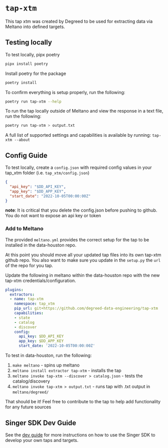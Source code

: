 # `tap-xtm`
This tap xtm was created by Degreed to be used for extracting data via Meltano into defined targets.

## Testing locally

To test locally, pipx poetry
```bash
pipx install poetry
```

Install poetry for the package
```bash
poetry install
```

To confirm everything is setup properly, run the following: 
```bash
poetry run tap-xtm --help
```

To run the tap locally outside of Meltano and view the response in a text file, run the following: 
```bash
poetry run tap-xtm > output.txt 
```

A full list of supported settings and capabilities is available by running: `tap-xtm --about`

## Config Guide

To test locally, create a `config.json` with required config values in your tap_xtm folder (i.e. `tap_xtm/config.json`)

```json
{
  "api_key": "$DD_API_KEY",
  "app_key": "$DD_APP_KEY",
  "start_date": "2022-10-05T00:00:00Z"
}
```

**note**: It is critical that you delete the config.json before pushing to github.  You do not want to expose an api key or token 

### Add to Meltano 

The provided `meltano.yml` provides the correct setup for the tap to be installed in the data-houston repo.  

At this point you should move all your updated tap files into its own tap-xtm github repo. You also want to make sure you update in the `setup.py` the `url` of the repo for you tap.

Update the following in meltano within the data-houston repo with the new tap-xtm credentials/configuration.

```yml
plugins:
  extractors:
  - name: tap-xtm
    namespace: tap_xtm
    pip_url: git+https://github.com/degreed-data-engineering/tap-xtm
    capabilities:
    - state
    - catalog
    - discover
    config:
      api_key: $DD_API_KEY
      app_key: $DD_APP_KEY
      start_date: '2022-10-05T00:00:00Z'
 ```

To test in data-houston, run the following:
1. `make meltano` - spins up meltano
2. `meltano install extractor tap-xtm` - installs the tap
3. `meltano invoke tap-xtm --discover > catalog.json` - tests the catalog/discovery
3. `meltano invoke tap-xtm > output.txt` - runs tap with .txt output in `meltano/degreed/`

That should be it! Feel free to contribute to the tap to help add functionality for any future sources
## Singer SDK Dev Guide

See the [dev guide](https://sdk.meltano.com/en/latest/index.html) for more instructions on how to use the Singer SDK to develop your own taps and targets.